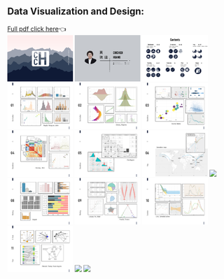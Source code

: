 ## Data Visualization and Design:
[Full pdf click here](https://drive.google.com/file/d/17D9jWmNCJNPTMbp1ibWR9Ll-SB8H4NL0/view?usp=sharing)👈  
<img src = "https://github.com/wsxqaza12/Portfolio/blob/master/Data%20Visualization%20and%20Design/01.png" width ="150" /> <img src = "https://github.com/wsxqaza12/Portfolio/blob/master/Data%20Visualization%20and%20Design/02.png" width ="150" /> <img src = "https://github.com/wsxqaza12/Portfolio/blob/master/Data%20Visualization%20and%20Design/03.png" width ="150" /> 
<img src = "https://github.com/wsxqaza12/Portfolio/blob/master/Data%20Visualization%20and%20Design/04.png" width ="150" /> <img src = "https://github.com/wsxqaza12/Portfolio/blob/master/Data%20Visualization%20and%20Design/05.png" width ="150" /> <img src = "https://github.com/wsxqaza12/Portfolio/blob/master/Data%20Visualization%20and%20Design/06.png" width ="150" />
<img src = "https://github.com/wsxqaza12/Portfolio/blob/master/Data%20Visualization%20and%20Design/07.png" width ="150" /> <img src = "https://github.com/wsxqaza12/Portfolio/blob/master/Data%20Visualization%20and%20Design/08.png" width ="150" /> 
<img src = "https://github.com/wsxqaza12/Portfolio/blob/master/Data%20Visualization%20and%20Design/09.png" width ="150" /> <img src = "https://github.com/wsxqaza12/Portfolio/blob/master/Data%20Visualization%20and%20Design/10.png" width ="150" />
<img src = "https://github.com/wsxqaza12/Portfolio/blob/master/Data%20Visualization%20and%20Design/11.png" width ="150" /> <img src = "https://github.com/wsxqaza12/Portfolio/blob/master/Data%20Visualization%20and%20Design/12.png" width ="150" />
<img src = "https://github.com/wsxqaza12/Portfolio/blob/master/Data%20Visualization%20and%20Design/13.png" width ="150" /> <img src = "https://github.com/wsxqaza12/Portfolio/blob/master/Data%20Visualization%20and%20Design/14.png" width ="150" />
<img src = "https://github.com/wsxqaza12/Portfolio/blob/master/Data%20Visualization%20and%20Design/15.png" width ="150" /> <img src = "https://github.com/wsxqaza12/Portfolio/blob/master/Data%20Visualization%20and%20Design/16.png" width ="150" />


